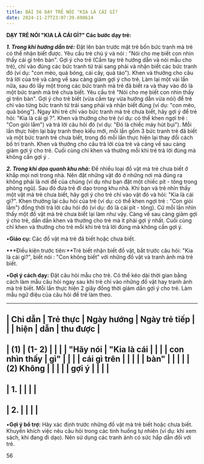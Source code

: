 ```yaml
---
title: BÀI 56 DẠY TRẺ NÓI "KIA LÀ CÁI GÌ?
date: 2024-11-27T23:07:39.698614
---
```


**DẠY TRẺ NÓI "KIA LÀ CÁI GÌ?" Các bước dạy trẻ:**

***1. Trong khi hướng dẫn trẻ:*** Đặt lên bàn trước mặt trẻ bốn bức
tranh mà trẻ có thể nhận biết được. Yêu cầu trẻ chú ý và nói : "Nói
cho mẹ biết con nhìn thấy cái gì trên bàn". Gợi ý cho trẻ (Cầm tay trẻ
hướng dẫn và nói mẫu cho trẻ), chỉ vào đúng các bức tranh từ trái sang
phải và nhận biết các bức tranh đó (ví dụ: "con mèo, quả bóng, cái
cây, quả táo"). Khen và thưởng cho câu trả lời của trẻ và càng về sau
càng giảm gợi ý cho trẻ. Làm lại một vài lần nữa, sau đó lấy một trong
các bức tranh mà trẻ đã biết ra và thay vào đó là một bức tranh mà trẻ
chưa biết. Yêu cầu trẻ "Nói cho mẹ biết con nhìn thấy gì trên bàn".
Gợi ý cho trẻ biết (vừa cầm tay vừa hướng dẫn vừa nói) để trẻ chỉ vào
từng bức tranh từ trái sang phải và nhận biết đúng (ví dụ: "con mèo,
quả bóng"). Ngay khi trẻ chỉ vào bức tranh mà trẻ chưa biết, hãy gợi ý
để trẻ hỏi: "Kia là cái gì ?". Khen và thưởng cho trẻ (ví dụ: có thể
khen ngợi trẻ : "Con giỏi lắm") và trả lời câu hỏi đó (ví dụ: "Đó là
chiếc máy hút bụi"). Mỗi lần thực hiện lại bày tranh theo kiểu mới,
mỗi lần gồm 3 bức tranh trẻ đã biết và một bức tranh trẻ chưa biết,
trong đó mỗi lần thực hiện lại thay đổi cách bố trí tranh. Khen và
thưởng cho câu trả lời của trẻ và càng về sau càng giảm gợi ý cho trẻ.
Cuối cùng chỉ khen và thưởng mỗi khi trẻ trả lời đúng mà không cần gợi
ý .

***2. Trong khi dạo quanh khu nhà:*** Để nhiều loại đồ vật mà trẻ chưa
biết ở khắp mọi nơi trong nhà. Nên đặt những vật đó ở những nơi mà
đúng ra không phải là nơi để của chúng (ví dụ như bạn đặt một chiếc
pít - tông trong phòng ngủ). Sau đó đưa trẻ đi dạo trong khu nhà. Khi
bạn và trẻ nhìn thấy một vật mà trẻ chưa biết, hãy gợi ý cho trẻ chỉ
vào vật đó và hỏi: "Kia là cái gì?". Khen thưởng lại câu hỏi của trẻ
(ví dụ: có thể khen ngợi trẻ : "Con giỏi lắm") đồng thời trả lời câu
hỏi đó (ví dụ: đó là cái pít - tông). Cứ mỗi lần nhìn thấy một đồ vật
mà trẻ chưa biết lại làm như vậy. Càng về sau càng giảm gợi ý cho trẻ,
dần dần khen và thưởng cho trẻ mà ít phải gợi ý nhất. Cuối cùng chỉ
khen và thưởng cho trẻ mỗi khi trẻ trả lời đúng mà không cần gợi ý.

•**Giáo cụ:** Các đồ vật mà trẻ đã biết hoặc chưa biết.

•**Điều kiện trước tiên:**Trẻ biết nhận biết đồ vật, bắt trước câu
hỏi: "Kia là cái gì?", biết nói : "Con không biết" với những đồ vật và
tranh ảnh mà trẻ biết.

•**Gợi ý cách dạy:** Đặt câu hỏi mẫu cho trẻ. Có thể kéo dài thời gian
bằng cách làm mẫu câu hỏi ngay sau khi trẻ chỉ vào những đồ vật hay
tranh ảnh mà trẻ biết. Mỗi lần thực hiện 2 giây đồng thời giảm dần gợi
ý cho trẻ. Làm mẫu ngữ điệu của câu hỏi để trẻ làm theo.

-------------------------------------------------------------------------
| **Chỉ dẫn**     | **Trẻ thực      | **Ngày hướng  | **Ngày trẻ tiếp |
|                 | hiện**          | dẫn**         | thu được**      |
-------------------------------------------------------------------------
| **(1)**       | **(1- 2)**    |                 |                 |
| "**Hãy nói    | "**Kia là cái |                 |                 |
| con nhìn thấy | gì**"         |                 |                 |
| cái gì trên   |                 |                 |                 |
| bàn**"       |                 |                 |                 |
| **(2) Không   |                 |                 |                 |
| gợi ý**       |                 |                 |                 |
-------------------------------------------------------------------------
| 1.           |                 |                 |                 |
-------------------------------------------------------------------------
| 2.           |                 |                 |                 |
-------------------------------------------------------------------------

•**Gợi ý bổ trợ:** Hãy xác định trước những đồ vật mà trẻ biết hoặc
chưa biết. Khuyến khích việc nêu câu hỏi trong các tình huống tự nhiên
(ví dụ: khi xem sách, khi đang đi dạo). Nên sử dụng các tranh ảnh có
sức hấp dẫn đối với trẻ.

56

